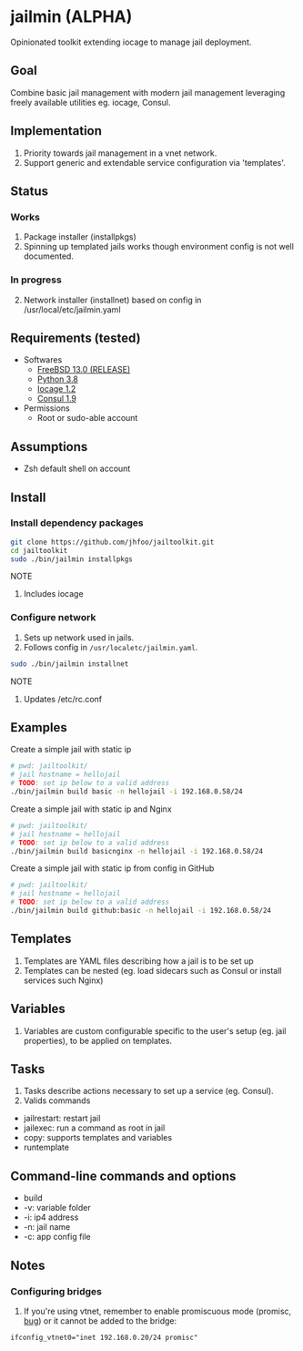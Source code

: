 # jailmin (ALPHA)
Opinionated toolkit extending iocage to manage jail deployment.

## Goal
Combine basic jail management with modern jail management leveraging freely available utilities eg. iocage, Consul.

## Implementation
1. Priority towards jail management in a vnet network.
2. Support generic and extendable service configuration via 'templates'.

## Status
### Works
1. Package installer (installpkgs)
2. Spinning up templated jails works though environment config is not well documented.

### In progress
2. Network installer (installnet) based on config in /usr/local/etc/jailmin.yaml

## Requirements (tested)
- Softwares
  - [FreeBSD 13.0 (RELEASE)](https://www.freebsd.org/where.html)
  - [Python 3.8](https://docs.python.org/3.8/)
  - [Iocage 1.2](https://github.com/iocage/iocage)
  - [Consul 1.9](https://www.consul.io/)
- Permissions
  - Root or sudo-able account

## Assumptions
- Zsh default shell on account

## Install
### Install dependency packages
~~~sh
git clone https://github.com/jhfoo/jailtoolkit.git
cd jailtoolkit
sudo ./bin/jailmin installpkgs
~~~
NOTE
1. Includes iocage

### Configure network
1. Sets up network used in jails.
2. Follows config in ```/usr/localetc/jailmin.yaml```.
~~~sh
sudo ./bin/jailmin installnet
~~~
NOTE
1. Updates /etc/rc.conf

## Examples
Create a simple jail with static ip
~~~ sh
# pwd: jailtoolkit/
# jail hostname = hellojail
# TODO: set ip below to a valid address
./bin/jailmin build basic -n hellojail -i 192.168.0.58/24
~~~

Create a simple jail with static ip and Nginx
~~~ sh
# pwd: jailtoolkit/
# jail hostname = hellojail
# TODO: set ip below to a valid address
./bin/jailmin build basicnginx -n hellojail -i 192.168.0.58/24
~~~

Create a simple jail with static ip from config in GitHub
~~~ sh
# pwd: jailtoolkit/
# jail hostname = hellojail
# TODO: set ip below to a valid address
./bin/jailmin build github:basic -n hellojail -i 192.168.0.58/24
~~~

## Templates
1. Templates are YAML files describing how a jail is to be set up
2. Templates can be nested (eg. load sidecars such as Consul or install services such Nginx) 

## Variables
1. Variables are custom configurable specific to the user's setup (eg. jail properties), to be applied on templates.

## Tasks
1. Tasks describe actions necessary to set up a service (eg. Consul).
2. Valids commands
 - jailrestart: restart jail
 - jailexec: run a command as root in jail
 - copy: supports templates and variables
 - runtemplate

## Command-line commands and options
- build
- -v: variable folder
- -i: ip4 address
- -n: jail name
- -c: app config file

## Notes
### Configuring bridges
1. If you're using vtnet, remember to enable promiscuous mode (promisc, [bug](https://bugs.freebsd.org/bugzilla/show_bug.cgi?id=254343)) or it cannot be added to the bridge:
```
ifconfig_vtnet0="inet 192.168.0.20/24 promisc"
```